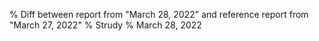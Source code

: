 % Diff between report from "March 28, 2022" and reference report from "March 27, 2022"
% Strudy
% March 28, 2022


